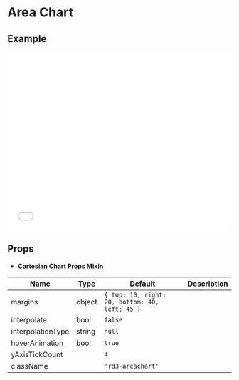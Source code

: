 # Area Chart

## Example

<iframe width="100%" height="400" src="//jsfiddle.net/YangWei/v6o3gm8w/1/embedded/result,js,html/" allowfullscreen="allowfullscreen" frameborder="0"></iframe>

## Props

* [**Cartesian Chart Props Mixin**](../cartesianChartPropsMixin)

Name | Type  | Default  | Description
--- | --- | ---- | ---
margins | object | `{ top: 10, right: 20, bottom: 40, left: 45 }` |
interpolate | bool | `false` |
interpolationType | string | `null` |
hoverAnimation | bool | `true` |
yAxisTickCount |  | `4` |
className |  | `'rd3-areachart'` |